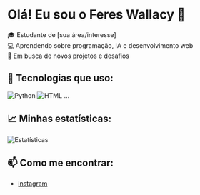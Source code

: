 # Olá! Eu sou o Feres Wallacy 👋

🎓 Estudante de [sua área/interesse]  
💻 Aprendendo sobre programação, IA e desenvolvimento web  
🚀 Em busca de novos projetos e desafios

## 🔧 Tecnologias que uso:
![Python](https://img.shields.io/badge/Python-3776AB?style=for-the-badge&logo=python&logoColor=white)
![HTML](https://img.shields.io/badge/HTML-E34F26?style=for-the-badge&logo=html5&logoColor=white)
...

## 📈 Minhas estatísticas:
![Estatísticas](https://github-readme-stats.vercel.app/api?username=SEUUSUARIO&show_icons=true&theme=radical)

## 📫 Como me encontrar:
- [instagram](https://www.instagram.com/jonathan_prog?igsh=MWFsaHB0b2hpejJuaQ==)
